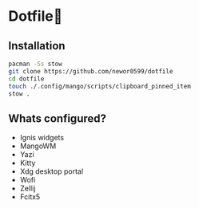 # Dotfile🪫

## Installation
```bash
pacman -Ss stow
git clone https://github.com/newor0599/dotfile
cd dotfile
touch ./.config/mango/scripts/clipboard_pinned_item
stow .
```

## Whats configured?
- Ignis widgets
- MangoWM
- Yazi
- Kitty
- Xdg desktop portal
- Wofi
- Zellij
- Fcitx5
